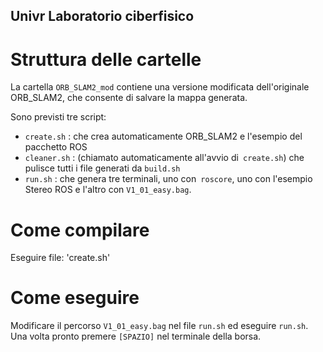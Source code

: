 ## Univr Laboratorio ciberfisico

# Struttura delle cartelle

La cartella `ORB_SLAM2_mod` contiene una versione modificata dell'originale ORB_SLAM2, che consente di salvare la mappa generata.

Sono previsti tre script:
- `create.sh` : che crea automaticamente ORB_SLAM2 e l'esempio del pacchetto ROS
- `cleaner.sh` : (chiamato automaticamente all'avvio di` create.sh`) che pulisce tutti i file generati da `build.sh`
- `run.sh` : che genera tre terminali, uno con` roscore`, uno con l'esempio Stereo ROS e l'altro con `V1_01_easy.bag`.


# Come compilare

Eseguire file: 'create.sh'


# Come eseguire

Modificare il percorso `V1_01_easy.bag` nel file `run.sh` ed eseguire `run.sh`.
Una volta pronto premere `[SPAZIO]` nel terminale della borsa.
